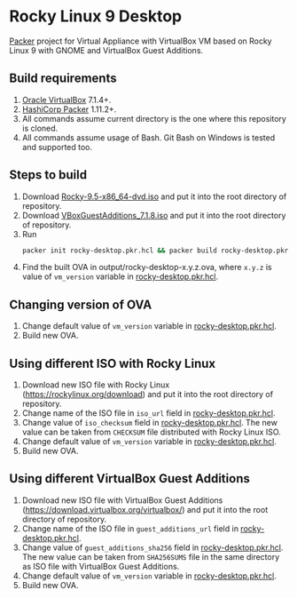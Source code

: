# Rocky Linux 9 Desktop

[Packer](http://packer.io/intro/index.html) project for Virtual Appliance with VirtualBox VM based on Rocky Linux 9 with GNOME and VirtualBox Guest Additions.

## Build requirements

1. [Oracle VirtualBox](https://www.virtualbox.org/) 7.1.4+.
1. [HashiCorp Packer](http://packer.io/downloads.html) 1.11.2+.
1. All commands assume current directory is the one where this repository is cloned.
1. All commands assume usage of Bash. Git Bash on Windows is tested and supported too.

## Steps to build

1. Download [Rocky-9.5-x86_64-dvd.iso](https://rockylinux.org/ru/download) and put it into the root directory of repository.
1. Download [VBoxGuestAdditions_7.1.8.iso](https://download.virtualbox.org/virtualbox/7.1.8/VBoxGuestAdditions_7.1.8.iso) and put it into the root directory of repository.
1. Run
    ```bash
    packer init rocky-desktop.pkr.hcl && packer build rocky-desktop.pkr.hcl
    ```
1. Find the built OVA in output/rocky-desktop-x.y.z.ova, where `x.y.z` is value of `vm_version` variable in
    [rocky-desktop.pkr.hcl](rocky-desktop.pkr.hcl).

## Changing version of OVA

1. Change default value of `vm_version` variable in [rocky-desktop.pkr.hcl](rocky-desktop.pkr.hcl).
1. Build new OVA.

## Using different ISO with Rocky Linux

1. Download new ISO file with Rocky Linux (https://rockylinux.org/download) and put it into the root directory of repository.
1. Change name of the ISO file in `iso_url` field in [rocky-desktop.pkr.hcl](rocky-desktop.pkr.hcl).
1. Change value of `iso_checksum` field in [rocky-desktop.pkr.hcl](rocky-desktop.pkr.hcl). The new value can be taken
    from `CHECKSUM` file distributed with Rocky Linux ISO.
1. Change default value of `vm_version` variable in [rocky-desktop.pkr.hcl](rocky-desktop.pkr.hcl).
1. Build new OVA.

## Using different VirtualBox Guest Additions

1. Download new ISO file with VirtualBox Guest Additions (https://download.virtualbox.org/virtualbox/) and put it into the root directory of repository.
1. Change name of the ISO file in `guest_additions_url` field in [rocky-desktop.pkr.hcl](rocky-desktop.pkr.hcl).
1. Change value of `guest_additions_sha256` field in [rocky-desktop.pkr.hcl](rocky-desktop.pkr.hcl). The new value can
    be taken from `SHA256SUMS` file in the same directory as ISO file with VirtualBox Guest Additions.
1. Change default value of `vm_version` variable in [rocky-desktop.pkr.hcl](rocky-desktop.pkr.hcl).
1. Build new OVA.
